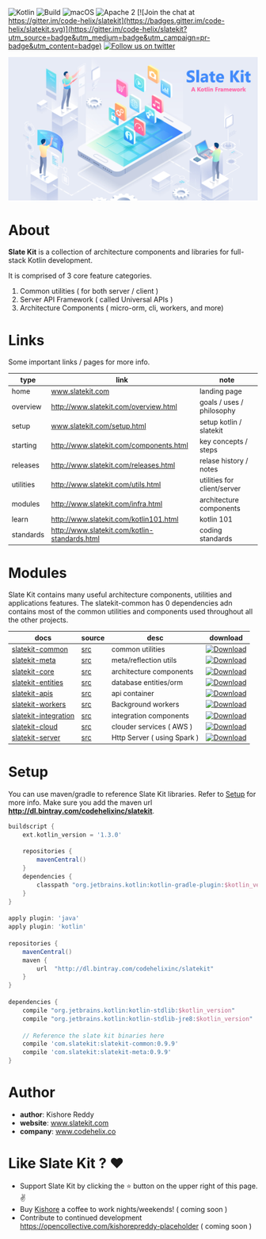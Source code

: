 
![Kotlin](https://img.shields.io/badge/kotlin-1.3-orange.svg)
![Build](https://travis-ci.org/code-helix/slatekit.svg?branch=master)
![macOS](https://img.shields.io/badge/os-linux-green.svg?style=flat)
![Apache 2](https://img.shields.io/badge/license-Apache2-blue.svg?style=flat)
[![Join the chat at https://gitter.im/code-helix/slatekit](https://badges.gitter.im/code-helix/slatekit.svg)](https://gitter.im/code-helix/slatekit?utm_source=badge&utm_medium=badge&utm_campaign=pr-badge&utm_content=badge)
[![Follow us on twitter](https://img.shields.io/badge/twitter-kishore__reddy-green.svg)](https://twitter.com/kishore_reddy)

![image](media/slatekit-banner.png)

# About
**Slate Kit** is a collection of architecture components and libraries for full-stack Kotlin development.

It is comprised of 3 core feature categories.

1. Common utilities ( for both server / client )
2. Server API Framework ( called Universal APIs )
3. Architecture Components ( micro-orm, cli, workers, and more)


# Links
Some important links / pages for more info.

type | link | note
------------ | ------------ | -------------
home | www.slatekit.com | landing page
overview | http://www.slatekit.com/overview.html | goals / uses / philosophy
setup    | www.slatekit.com/setup.html | setup kotlin / slatekit
starting | http://www.slatekit.com/components.html | key concepts / steps
releases | http://www.slatekit.com/releases.html | relase history / notes
utilities| http://www.slatekit.com/utils.html    | utilities for client/server
modules  | http://www.slatekit.com/infra.html    | architecture components
learn    | http://www.slatekit.com/kotlin101.html | kotlin 101
standards| http://www.slatekit.com/kotlin-standards.html | coding standards


# Modules
Slate Kit contains many useful architecture components, utilities and applications features. The slatekit-common has 0 dependencies adn contains most of the common utilities and components used throughout all the other projects. 

docs | source | desc | download
------------ | ------------ | ------------- | -------------
[slatekit-common](http://www.slatekit.com/utils.html)                  | [src](src/lib/kotlin/slatekit-common)      | common utilities | [ ![Download](https://api.bintray.com/packages/codehelixinc/slatekit/slatekit-common/images/download.svg) ](https://bintray.com/codehelixinc/slatekit/slatekit-common/_latestVersion)
[slatekit-meta](http://www.slatekit.com/utils.html)                    | [src](src/lib/kotlin/slatekit-meta)        | meta/reflection utils | [ ![Download](https://api.bintray.com/packages/codehelixinc/slatekit/slatekit-meta/images/download.svg) ](https://bintray.com/codehelixinc/slatekit/slatekit-meta/_latestVersion)
[slatekit-core](http://www.slatekit.com/infra.html)                    | [src](src/lib/kotlin/slatekit-core)        | architecture components | [ ![Download](https://api.bintray.com/packages/codehelixinc/slatekit/slatekit-core/images/download.svg) ](https://bintray.com/codehelixinc/slatekit/slatekit-core/_latestVersion)
[slatekit-entities](http://www.slatekit.com/kotlin-core-orm.html)      | [src](src/lib/kotlin/slatekit-entities)    | database entities/orm | [ ![Download](https://api.bintray.com/packages/codehelixinc/slatekit/slatekit-entities/images/download.svg) ](https://bintray.com/codehelixinc/slatekit/slatekit-entities/_latestVersion)
[slatekit-apis](http://www.slatekit.com/kotlin-core-apis.html)         | [src](src/lib/kotlin/slatekit-apis)        | api container | [ ![Download](https://api.bintray.com/packages/codehelixinc/slatekit/slatekit-apis/images/download.svg) ](https://bintray.com/codehelixinc/slatekit/slatekit-apis/_latestVersion)
[slatekit-workers](http://www.slatekit.com/kotlin-core-workers.html)    | [src](src/lib/kotlin/slatekit-workers)     | Background workers | [ ![Download](https://api.bintray.com/packages/codehelixinc/slatekit/slatekit-workers/images/download.svg) ](https://bintray.com/codehelixinc/slatekit/slatekit-workers/_latestVersion)
[slatekit-integration](https://www.slatekit.com)                       | [src](src/lib/kotlin/slatekit-integration) | integration components | [ ![Download](https://api.bintray.com/packages/codehelixinc/slatekit/slatekit-integration/images/download.svg) ](https://bintray.com/codehelixinc/slatekit/slatekit-integration/_latestVersion)
[slatekit-cloud](http://www.slatekit.com/infra.html)                   | [src](src/lib/kotlin/slatekit-cloud)       | clouder services ( AWS ) | [ ![Download](https://api.bintray.com/packages/codehelixinc/slatekit/slatekit-cloud/images/download.svg) ](https://bintray.com/codehelixinc/slatekit/slatekit-cloud/_latestVersion)
[slatekit-server](http://www.slatekit.com/kotlin-core-server.html)     | [src](src/lib/kotlin/slatekit-server)      | Http Server ( using Spark ) | [ ![Download](https://api.bintray.com/packages/codehelixinc/slatekit/slatekit-server/images/download.svg) ](https://bintray.com/codehelixinc/slatekit/slatekit-server/_latestVersion)


# Setup
You can use maven/gradle to reference Slate Kit libraries. Refer to [Setup](http://www.slatekit.com/kotlin-setup.html) for more info. Make sure you add the maven url **http://dl.bintray.com/codehelixinc/slatekit**.

```groovy
buildscript {
    ext.kotlin_version = '1.3.0'

    repositories {
        mavenCentral()
    }
    dependencies {
        classpath "org.jetbrains.kotlin:kotlin-gradle-plugin:$kotlin_version"
    }
}

apply plugin: 'java'
apply plugin: 'kotlin'

repositories {
    mavenCentral()
    maven {
        url  "http://dl.bintray.com/codehelixinc/slatekit"
    }
}

dependencies {
    compile "org.jetbrains.kotlin:kotlin-stdlib:$kotlin_version"
    compile "org.jetbrains.kotlin:kotlin-stdlib-jre8:$kotlin_version"
	
    // Reference the slate kit binaries here
    compile 'com.slatekit:slatekit-common:0.9.9'
    compile 'com.slatekit:slatekit-meta:0.9.9'
}
```

# Author
- **author**: Kishore Reddy
- **website**: www.slatekit.com
- **company**: www.codehelix.co


# Like Slate Kit ? :heart:
- Support Slate Kit by clicking the :star: button on the upper right of this page. :v:
- Buy [Kishore](https://patreon.com/kishorepreddy-placeholder) a coffee to work nights/weekends! ( coming soon )
- Contribute to continued development https://opencollective.com/kishorepreddy-placeholder ( coming soon )
